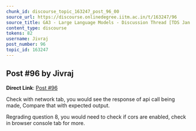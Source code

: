 ```yaml
---
chunk_id: discourse_topic_163247_post_96_00
source_url: https://discourse.onlinedegree.iitm.ac.in/t/163247/96
source_title: GA3 - Large Language Models - Discussion Thread [TDS Jan 2025]
content_type: discourse
tokens: 82
username: Jivraj
post_number: 96
topic_id: 163247
---
```


## Post #96 by Jivraj

**Direct Link**: [Post #96](https://discourse.onlinedegree.iitm.ac.in/t/163247/96)

Check with network tab, you would see the response of api call being made, Compare that with expected output.

Regrading question 8, you would need to check if cors are enabled, check in browser console tab for more.
